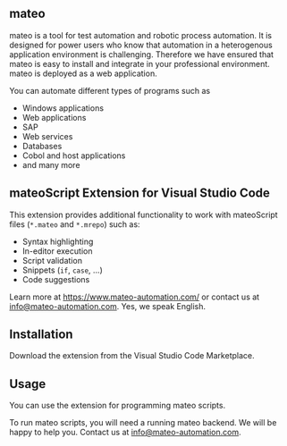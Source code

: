 ## mateo

mateo is a tool for test automation and robotic process automation.
It is designed for power users who know that automation in a heterogenous application environment is challenging.
Therefore we have ensured that mateo is easy to install and integrate in your professional environment.
mateo is deployed as a web application.

You can automate different types of programs such as
* Windows applications
* Web applications
* SAP
* Web services
* Databases
* Cobol and host applications
* and many more

## mateoScript Extension for Visual Studio Code

This extension provides additional functionality to work with mateoScript files (`*.mateo` and `*.mrepo`) such as:

* Syntax highlighting
* In-editor execution
* Script validation
* Snippets (`if`, `case`, ...)
* Code suggestions

Learn more at https://www.mateo-automation.com/ or contact us at info@mateo-automation.com. Yes, we speak English.

## Installation

Download the extension from the Visual Studio Code Marketplace.

## Usage
You can use the extension for programming mateo scripts.

To run mateo scripts, you will need a running mateo backend. We will be happy to help you. Contact us at info@mateo-automation.com.